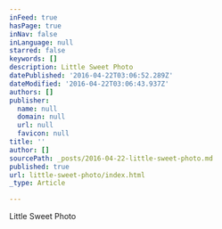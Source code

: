 ```yaml
---
inFeed: true
hasPage: true
inNav: false
inLanguage: null
starred: false
keywords: []
description: Little Sweet Photo
datePublished: '2016-04-22T03:06:52.289Z'
dateModified: '2016-04-22T03:06:43.937Z'
authors: []
publisher:
  name: null
  domain: null
  url: null
  favicon: null
title: ''
author: []
sourcePath: _posts/2016-04-22-little-sweet-photo.md
published: true
url: little-sweet-photo/index.html
_type: Article

---
```

Little Sweet Photo
